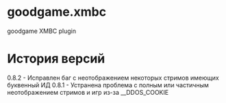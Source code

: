 # goodgame.xmbc
goodgame XMBC plugin

# История версий
0.8.2 - Исправлен баг с неотображением некоторых стримов имеющих буквенный ИД
0.8.1 - Устранена проблема с полным или частичным неотображением стримов и игр из-за __DDOS_COOKIE
